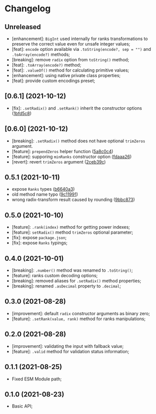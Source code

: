# Changelog

## Unreleased

- [enhancement]: `BigInt` used internally for ranks transformations to preserve the correct value even for unsafe integer values;
- [feat]: `encode` option available via `.toString(encode?, sep = "")` and `.toArray(encode?)` methods;
- [breaking]: remove `radix` option from `toString()` method;
- [feat]: `.toArray(encode?)` method;
- [feat]: `.valueOf()` method for calculating primitive values;
- [enhancement]: using native private class properties;
- [feat]: provide custom encodings preset;

## [0.6.1] (2021-10-12)

- [fix]: `.setRadix()` and `.setRank()` inherit the constructor options ([1bfd5c8](https://github.com/ericrovell/radix/commit/1bfd5c8b02945237a0e40b613c60e698f68d1a4e))

## [0.6.0] (2021-10-12)

- [breaking]: `.setRadix()` method does not have optional `trimZeros` argument.
- [feature]: `prependZeros` helper function ([5a8c0c4](https://github.com/ericrovell/radix/commit/5a8c0c4d7c069d698cd9949ddc86eea713746692))
- [feature]: supporing `minRanks` constructor option ([fdaaa26](https://github.com/ericrovell/radix/commit/fdaaa26bcd843dad0a0e58578f548690d50bfe9b))
- [revert]: revert `trimZeros` argument ([2ceb39c](https://github.com/ericrovell/radix/commit/2ceb39c226a9a0664d78768cbf5d92809d99967d))

## 0.5.1 (2021-10-11)

* expose `Ranks` types ([b6640a3](https://github.com/ericrovell/radix/commit/b6640a3123696a3f57e5b6d98a3a04a77f899810))
* old method name typo ([9c11991](https://github.com/ericrovell/radix/commit/9c119916c8cbddd2b571865c59975f1a914869d2))
* wrong radix-transform result caused by rounding ([9bbc873](https://github.com/ericrovell/radix/commit/9bbc8739dcc99cfadccf48fdec2270c3ce4b8f81))

## 0.5.0 (2021-10-10)

- [feature]: `.rank(index)` method for getting power indexes;
- [feature]: `setRadix()` method `trimZeros` optional parameter;
- [fix]: expose `package.json`;
- [fix]: expose `Ranks` typings;

## 0.4.0 (2021-10-01)

- [breaking]: `.number()` method was renamed to `.toString()`;
- [feature]: ranks custom decoding options;
- [breaking]: removed aliases for `.setRadix()` method properties;
- [breaking]: renamed `.asDecimal` property to `.decimal`;

## 0.3.0 (2021-08-28)

- [improvement]: default `radix` constructor arguments as binary zero;
- [feature]: `.setRank(value, rank)` method for ranks manipulations;

## 0.2.0 (2021-08-28)

- [improvement]: validating the input with fallback value;
- [feature]: `.valid` method for validation status information;

## 0.1.1 (2021-08-25)

- Fixed ESM Module path;

## 0.1.0 (2021-08-23)

- Basic API;
